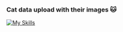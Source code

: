 ### Cat data upload with their images 🐱

[![My Skills](https://skillicons.dev/icons?i=ts,html,css,vite,react)](https://skillicons.dev)

